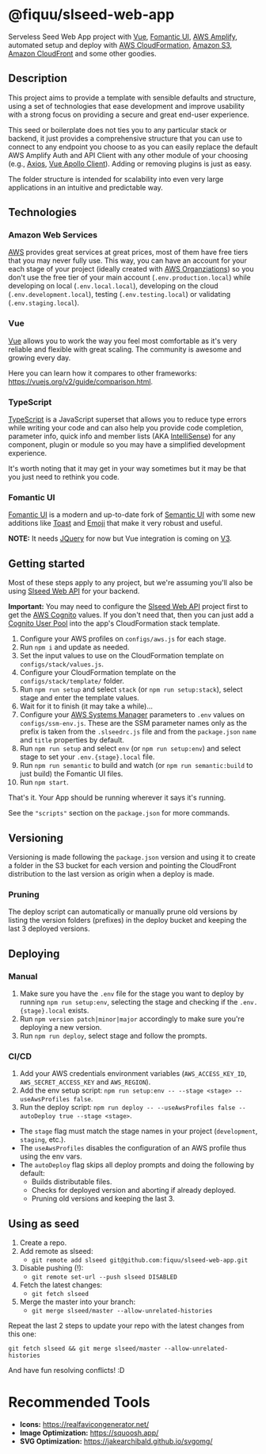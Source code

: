 # @fiquu/slseed-web-app

Serveless Seed Web App project with [Vue](https://vuejs.org), [Fomantic UI](https://fomantic-ui.com), [AWS Amplify](https://aws.amazon.com/amplify/), automated setup and deploy with [AWS CloudFormation](https://aws.amazon.com/cloudformation/), [Amazon S3](https://aws.amazon.com/s3/), [Amazon CloudFront](https://aws.amazon.com/cloudfront/) and some other goodies.

## Description

This project aims to provide a template with sensible defaults and structure, using a set of technologies that ease development and improve usability with a strong focus on providing a secure and great end-user experience.

This seed or boilerplate does not ties you to any particular stack or backend, it just provides a comprehensive structure that you can use to connect to any endpoint you choose to as you can easily replace the default AWS Amplify Auth and API Client with any other module of your choosing (e.g., [Axios](https://github.com/axios/axios), [Vue Apollo Client](https://hasura.io/learn/graphql/vue/apollo-client/)). Adding or removing plugins is just as easy.

The folder structure is intended for scalability into even very large applications in an intuitive and predictable way.

## Technologies

### Amazon Web Services

[AWS](https://aws.amazon.com) provides great services at great prices, most of them have free tiers that you may never fully use. This way, you can have an account for your each stage of your project (ideally created with [AWS Organziations](https://aws.amazon.com/organizations)) so you don't use the free tier of your main account (`.env.production.local`) while developing on local (`.env.local.local`), developing on the cloud (`.env.development.local`), testing (`.env.testing.local`) or validating (`.env.staging.local`).

### Vue

[Vue](https://vuejs.org) allows you to work the way you feel most comfortable as it's very reliable and flexible with great scaling. The community is awesome and growing every day.

Here you can learn how it compares to other frameworks: https://vuejs.org/v2/guide/comparison.html.

### TypeScript

[TypeScript](https://www.typescriptlang.org) is a JavaScript superset that allows you to reduce type errors while writing your code and can also help you provide code completion, parameter info, quick info and member lists (AKA [IntelliSense](https://code.visualstudio.com/docs/editor/intellisense)) for any component, plugin or module so you may have a simplified development experience.

It's worth noting that it may get in your way sometimes but it may be that you just need to rethink you code.

### Fomantic UI

[Fomantic UI](https://fomantic-ui.com) is a modern and up-to-date fork of [Semantic UI](https://semantic-ui.com) with some new additions like [Toast](https://fomantic-ui.com/modules/toast.html) and [Emoji](https://fomantic-ui.com/elements/emoji.html) that make it very robust and useful.

**NOTE:** It needs [JQuery](https://jquery.com) for now but Vue integration is coming on [V3](https://github.com/fomantic/Fomantic-UI/blob/master/ROADMAP.md).

## Getting started

Most of these steps apply to any project, but we're assuming you'll also be using [Slseed Web API](https://github.com/fiquu/slseed-web-api) for your backend.

**Important:** You may need to configure the [Slseed Web API](https://github.com/fiquu/slseed-web-api) project first to get the [AWS Cognito](https://aws.amazon.com/cognito/) values. If you don't need that, then you can just add a [Cognito User Pool](https://docs.aws.amazon.com/AWSCloudFormation/latest/UserGuide/aws-resource-cognito-userpool.html) into the app's CloudFormation stack template.

1. Configure your AWS profiles on `configs/aws.js` for each stage.
1. Run `npm i` and update as needed.
1. Set the input values to use on the CloudFormation template on `configs/stack/values.js`.
1. Configure your CloudFormation template on the `configs/stack/template/` folder.
1. Run `npm run setup` and select `stack` (or `npm run setup:stack`), select stage and enter the template values.
1. Wait for it to finish (it may take a while)...
1. Configure your [AWS Systems Manager](https://aws.amazon.com/systems-manager/) parameters to `.env` values on `configs/ssm-env.js`. These are the SSM parameter names only as the prefix is taken from the `.slseedrc.js` file and from the `package.json` `name` and `title` properties by default.
1. Run `npm run setup` and select `env` (or `npm run setup:env`) and select stage to set your `.env.{stage}.local` file.
1. Run `npm run semantic` to build and watch (or `npm run semantic:build` to just build) the Fomantic UI files.
1. Run `npm start`.

That's it. Your App should be running wherever it says it's running.

See the `"scripts"` section on the `package.json` for more commands.

## Versioning

Versioning is made following the `package.json` version and using it to create a folder in the S3 bucket for each version and pointing the CloudFront distribution to the last version as origin when a deploy is made.

### Pruning

The deploy script can automatically or manually prune old versions by listing the version folders (prefixes) in the deploy bucket and keeping the last 3 deployed versions.

## Deploying

### Manual

1. Make sure you have the `.env` file for the stage you want to deploy by running `npm run setup:env`, selecting the stage and checking if the `.env.{stage}.local` exists.
1. Run `npm version patch|minor|major` accordingly to make sure you're deploying a new version.
1. Run `npm run deploy`, select stage and follow the prompts.

### CI/CD

1. Add your AWS credentials environment variables (`AWS_ACCESS_KEY_ID`, `AWS_SECRET_ACCESS_KEY` and `AWS_REGION`).
1. Add the env setup script: `npm run setup:env -- --stage <stage> --useAwsProfiles false`.
1. Run the deploy script: `npm run deploy -- --useAwsProfiles false --autoDeploy true --stage <stage>`.

- The `stage` flag must match the stage names in your project (`development`, `staging`, etc.).
- The `useAwsProfiles` disables the configuration of an AWS profile thus using the env vars.
- The `autoDeploy` flag skips all deploy prompts and doing the following by default:
  - Builds distributable files.
  - Checks for deployed version and aborting if already deployed.
  - Pruning old versions and keeping the last 3.

## Using as seed

1. Create a repo.
1. Add remote as slseed:
    - `git remote add slseed git@github.com:fiquu/slseed-web-app.git`
1. Disable pushing (!):
    - `git remote set-url --push slseed DISABLED`
1. Fetch the latest changes:
    - `git fetch slseed`
1. Merge the master into your branch:
    - `git merge slseed/master --allow-unrelated-histories`

Repeat the last 2 steps to update your repo with the latest changes from this one:

`git fetch slseed && git merge slseed/master --allow-unrelated-histories`

And have fun resolving conflicts! :D

# Recommended Tools

- **Icons:** https://realfavicongenerator.net/
- **Image Optimization:** https://squoosh.app/
- **SVG Optimization:** https://jakearchibald.github.io/svgomg/
